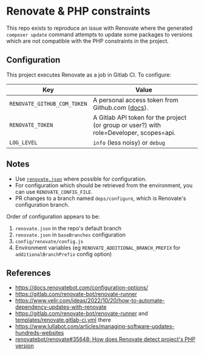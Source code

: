 # Renovate & PHP constraints

This repo exists to reproduce an issue with Renovate where the generated `composer update` command attempts to update some packages to versions which are not compatible with the PHP constraints in the project.

## Configuration

This project executes Renovate as a job in Gitlab CI. To configure:

| Key | Value |
|--|--|
| `RENOVATE_GITHUB_COM_TOKEN` | A personal access token from Github.com ([docs](https://github.com/renovatebot/renovate/blob/main/docs/usage/getting-started/running.md#githubcom-token-for-changelogs)). |
| `RENOVATE_TOKEN` | A Gitlab API token for the project (or group or user?) with role=Developer, scopes=api. |
| `LOG_LEVEL` | `info` (less noisy) or `debug` |

## Notes

- Use [`renovate.json`](renovate.json) where possible for configuration.
- For configuration which should be retrieved from the environment, you can use `RENOVATE_CONFIG_FILE`.
- PR changes to a branch named `deps/configure`, which is Renovate's configuration branch.

Order of configuration appears to be:

1. `renovate.json` in the repo's default branch
2. `renovate.json` in `baseBranches` configuration
3. `config/renovate/config.js`
4. Environment variables (eg `RENOVATE_ADDITIONAL_BRANCH_PREFIX` for `additionalBranchPrefix` config option)

## References

- https://docs.renovatebot.com/configuration-options/
- https://gitlab.com/renovate-bot/renovate-runner
- https://www.velir.com/ideas/2022/10/20/how-to-automate-dependency-updates-with-renovate
- https://gitlab.com/renovate-bot/renovate-runner and [templates/renovate.gitlab-ci.yml](https://gitlab.com/renovate-bot/renovate-runner/-/blob/main/templates/renovate.gitlab-ci.yml?ref_type=heads) there
- https://www.lullabot.com/articles/managing-software-updates-hundreds-websites
- [renovatebot/renovate#35648: How does Renovate detect project's PHP version](https://github.com/renovatebot/renovate/discussions/35648)
